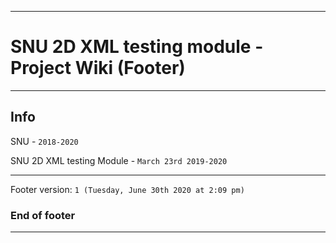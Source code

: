 
***

# SNU 2D XML testing module - Project Wiki (Footer)

***

## Info

SNU - `2018-2020`

SNU 2D XML testing Module - `March 23rd 2019-2020`

***

Footer version: `1 (Tuesday, June 30th 2020 at 2:09 pm)`

### End of footer

***
